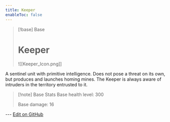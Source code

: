 ```yaml
---
title: Keeper
enableToc: false
---
```

> [!base] Base
>
> # Keeper
>
> ![[Keeper_Icon.png]]

A sentinel unit with primitive intelligence. Does not pose a threat on its own, but produces and launches homing mines. The Keeper is always aware of intruders in the territory entrusted to it.

> [!note] Base Stats
> Base health level: 300
> 
> Base damage: 16

--- [Edit on GitHub](https://github.com/Mondrethos/gatekeeperwiki/edit/main/content/Monsters/Keeper.md)
